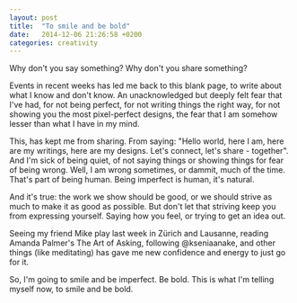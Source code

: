 ```yaml
---
layout: post
title:  "To smile and be bold"
date:   2014-12-06 21:26:58 +0200
categories: creativity
---
```

<!-- 
![Writing](/assets/images/writing.jpg){: .after-title }
<br/><br/> -->

Why don't you say something? Why don't you share something? 

Events in recent weeks has led me back to this blank page, to write about what I know and don't know. An unacknowledged but deeply felt fear that I've had, for not being perfect, for not writing things the right way, for not showing you the most pixel-perfect designs, the fear that I am somehow lesser than what I have in my mind.

This, has kept me from sharing. From saying: "Hello world, here I am, here are my writings, here are my designs. Let's connect, let's share - together". And I'm sick of being quiet, of not saying things or showing things for fear of being wrong. Well, I am wrong sometimes, or dammit, much of the time. That's part of being human. Being imperfect is human, it's natural.

And it's true: the work we show should be good, or we should strive as much to make it as good as possible. But don't let that striving keep you from expressing yourself. Saying how you feel, or trying to get an idea out.

Seeing my friend Mike play last week in Zürich and Lausanne, reading Amanda Palmer's The Art of Asking, following @kseniaanake, and other things (like meditating) has gave me new confidence and energy to just go for it.

So, I'm going to smile and be imperfect. Be bold. This is what I'm telling myself now, to smile and be bold.